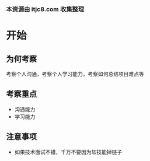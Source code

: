 ### 本资源由 itjc8.com 收集整理
# 开始

## 为何考察

考察个人沟通，考察个人学习能力，考察如何总结项目难点等

## 考察重点

- 沟通能力
- 学习能力

## 注意事项

- 如果技术面试不错，千万不要因为软技能掉链子
